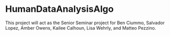 # HumanDataAnalysisAlgo
This project will act as the Senior Seminar project for Ben Ciummo, Salvador Lopez, Amber Owens, Kailee Calhoun, Lisa Wehrly, and Matteo Pezzino. 

